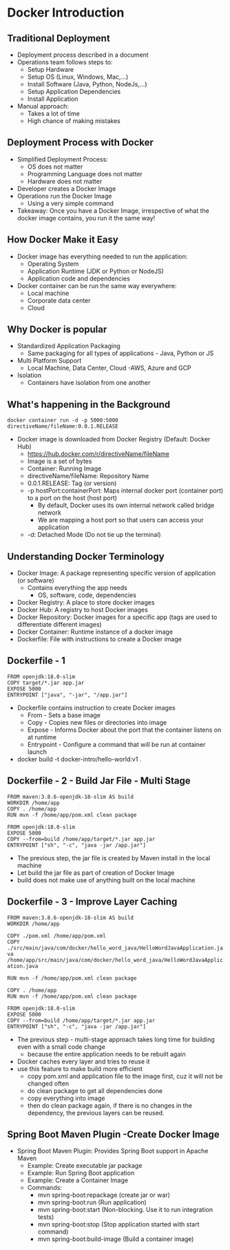 # Docker Introduction

## Traditional Deployment
  * Deployment process described in a document
  * Operations team follows steps to:
    * Setup Hardware
    * Setup OS (Linux, Windows, Mac,...)
    * Install Software (Java, Python, NodeJs,...)
    * Setup Application Dependencies
    * Install Application
  * Manual approach:
    * Takes a lot of time
    * High chance of making mistakes

## Deployment Process with Docker
  * Simplified Deployment Process:
    * OS does not matter
    * Programming Language does not matter
    * Hardware does not matter
  * Developer creates a Docker Image
  * Operations run the Docker Image
    * Using a very simple command
  * Takeaway: Once you have a Docker Image, irrespective of what the docker image contains, you run it the same way!
  
## How Docker Make it Easy
  * Docker image has everything needed to run the application:
    * Operating System
    * Application Runtime (JDK or Python or NodeJS)
    * Application code and dependencies
  * Docker container can be run the same way everywhere:
    * Local machine
    * Corporate data center
    * Cloud

## Why Docker is popular
  * Standardized Application Packaging
    * Same packaging for all types of applications - Java, Python or JS
  * Multi Platform Support 
    * Local Machine, Data Center, Cloud -AWS, Azure and GCP
  * Isolation
    * Containers have isolation from one another

## What's happening in the Background
 `docker container run -d -p 5000:5000 directiveName/fileName:0.0.1.RELEASE`
 * Docker image is downloaded from Docker Registry (Default: Docker Hub)
   * https://hub.docker.com/r/directiveName/fileName
   * Image is a set of bytes
   * Container: Running Image
   * directiveName/fileName: Repository Name
   * 0.0.1.RELEASE: Tag (or version)
   * -p hostPort:containerPort: Maps internal docker port (container port) to a port on the host (host port)
     * By default, Docker uses its own internal network called bridge network
     * We are mapping a host port so that users can access your application
   * -d: Detached Mode (Do not tie up the terminal)

## Understanding Docker Terminology
  * Docker Image: A package representing specific version of application (or software)
    * Contains everything the app needs
      * OS, software, code, dependencies
  * Docker Registry: A place to store docker images
  * Docker Hub: A registry to host Docker images
  * Docker Repository: Docker images for a specific app (tags are used to differentiate different images)
  * Docker Container: Runtime instance of a docker image
  * Dockerfile: File with instructions to create a Docker image

## Dockerfile - 1 
`FROM openjdk:18.0-slim`  
`COPY target/*.jar app.jar`  
`EXPOSE 5000`  
`ENTRYPOINT ["java", "-jar", "/app.jar"]`
  * Dockerfile contains instruction to create Docker images
    * From - Sets a base image
    * Copy - Copies new files or directories into image
    * Expose - Informs Docker about the port that the container listens on at runtime
    * Entrypoint - Configure a command that will be run at container launch
  * docker build -t docker-intro/hello-world:v1 .

## Dockerfile - 2 - Build Jar File - Multi Stage
`FROM maven:3.8.6-openjdk-18-slim AS build`   
`WORKDIR /home/app`  
`COPY . /home/app`  
`RUN mvn -f /home/app/pom.xml clean package`  

`FROM openjdk:18.0-slim`  
`EXPOSE 5000`  
`COPY --from=build /home/app/target/*.jar app.jar`  
`ENTRYPOINT ["sh", "-c", "java -jar /app.jar"]`   

  * The previous step, the jar file is created by Maven install in the local machine
  * Let build the jar file as part of creation of Docker Image
  * build does not make use of anything built on the local machine

## Dockerfile - 3 - Improve Layer Caching
`FROM maven:3.8.6-openjdk-18-slim AS build`  
`WORKDIR /home/app`  

`COPY ./pom.xml /home/app/pom.xml`  
`COPY ./src/main/java/com/docker/hello_word_java/HelloWordJavaApplication.java /home/app/src/main/java/com/docker/hello_word_java/HelloWordJavaApplication.java`  

`RUN mvn -f /home/app/pom.xml clean package`  

`COPY . /home/app`  
`RUN mvn -f /home/app/pom.xml clean package`  

`FROM openjdk:18.0-slim`  
`EXPOSE 5000`  
`COPY --from=build /home/app/target/*.jar app.jar`  
`ENTRYPOINT ["sh", "-c", "java -jar /app.jar"]`  

  * The previous step - multi-stage approach takes long time for building even with a small code change
    * because the entire application needs to be rebuilt again
  * Docker caches every layer and tries to reuse it
  * use this feature to make build more efficient
    * copy pom.xml and application file to the image first, cuz it will not be changed often
    * do clean package to get all dependencies done
    * copy everything into image
    * then do clean package again, if there is no changes in the dependency, the previous layers can be reused.

## Spring Boot Maven Plugin -Create Docker Image
  * Spring Boot Maven Plugin: Provides Spring Boot support in Apache Maven
    * Example: Create executable jar package
    * Example: Run Spring Boot application
    * Example: Create a Container Image
    * Commands:
      * mvn spring-boot:repackage (create jar or war)
      * mvn spring-boot:run (Run application)
      * mvn spring-boot:start (Non-blocking. Use it to run integration tests)
      * mvn spring-boot:stop (Stop application started with start command)
      * mvn spring-boot:build-image (Build a container image)
